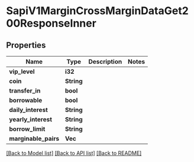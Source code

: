 # SapiV1MarginCrossMarginDataGet200ResponseInner

## Properties

Name | Type | Description | Notes
------------ | ------------- | ------------- | -------------
**vip_level** | **i32** |  | 
**coin** | **String** |  | 
**transfer_in** | **bool** |  | 
**borrowable** | **bool** |  | 
**daily_interest** | **String** |  | 
**yearly_interest** | **String** |  | 
**borrow_limit** | **String** |  | 
**marginable_pairs** | **Vec<String>** |  | 

[[Back to Model list]](../README.md#documentation-for-models) [[Back to API list]](../README.md#documentation-for-api-endpoints) [[Back to README]](../README.md)


